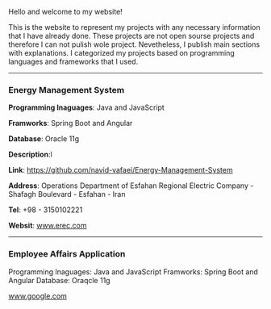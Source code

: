 Hello and welcome to my website!

This is the website to represent my projects with any necessary information that I have already done.
These projects are not open sourse projects and therefore I can not pulish wole project. Nevetheless, I publish main
sections with explanations.
I categorized my projects based on programming languages and frameworks that I used.

---
### Energy Management System
**Programming lnaguages**: Java and JavaScript

**Framworks**: Spring Boot and Angular

**Database**: Oracle 11g

**Description**:l

**Link**: https://github.com/navid-vafaei/Energy-Management-System

**Address**: Operations Department of Esfahan Regional Electric Company - Shafagh Boulevard - Esfahan - Iran

**Tel**: +98 - 3150102221

**Websit**: www.erec.com

-----
### Employee Affairs Application 
Programming lnaguages: Java and JavaScript  Framworks: Spring Boot and Angular Database: Oraqcle 11g


www.google.com



